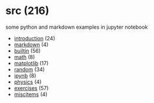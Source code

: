 # src (216)
some python and markdown examples in jupyter notebook

+ [introduction](introduction/README.md) (24)
+ [markdown](markdown/README.md) (4)
+ [builtin](builtin/README.md) (56)
+ [math](math/README.md) (8)
+ [matplotlib](matplotlib/README.md) (17)
+ [random](random/README.md) (34)
+ [ipynb](ipynb/README.md) (8)
+ [physics](physics/README.md) (4)
+ [exercises](exercises/README.md) (57)
+ [miscitems](miscitems/README.md) (4)
